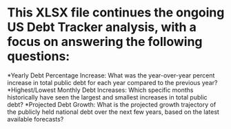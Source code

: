 # This XLSX file continues the ongoing US Debt Tracker analysis, with a focus on answering the following questions:

*Yearly Debt Percentage Increase: What was the year-over-year percent increase in total public debt for each year compared to the previous year?
*Highest/Lowest Monthly Debt Increases: Which specific months historically have seen the largest and smallest increases in total public debt?
*Projected Debt Growth: What is the projected growth trajectory of the publicly held national debt over the next few years, based on the latest available forecasts?
